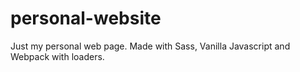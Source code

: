 # personal-website

Just my personal web page. Made with Sass, Vanilla Javascript and Webpack with loaders.
